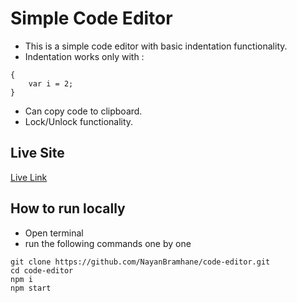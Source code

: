# Simple Code Editor

- This is a simple code editor with basic indentation functionality.
- Indentation works only with :
```
{
    var i = 2;
}
```
- Can copy code to clipboard.
- Lock/Unlock functionality.

## Live Site

[Live Link](https://simple-code-editor-fdaa9b.netlify.app/)

## How to run locally

- Open terminal
- run the following commands one by one

```shell
git clone https://github.com/NayanBramhane/code-editor.git
cd code-editor
npm i
npm start
```